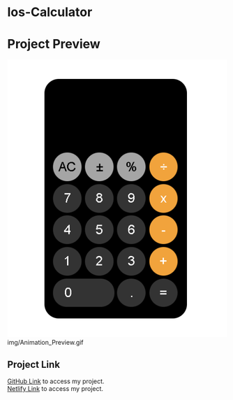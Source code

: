 # Ios-Calculator

# Project Preview

![Alt Text](https://github.com/asknksk/Ios-Calculator/blob/master/images/calculator.PNG)
img/Animation_Preview.gif

## Project Link

<a href="https://asknksk.github.io/Ios-Calculator/" target="_blank">GitHub Link</a> to access my project.
<br>
<a href="https://calculatorios.netlify.app/" target="_blank">Netlify Link</a> to access my project.